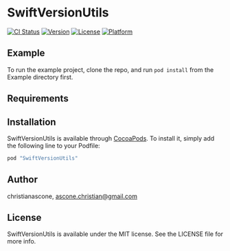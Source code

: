 # SwiftVersionUtils

[![CI Status](http://img.shields.io/travis/christianascone/SwiftVersionUtils.svg?style=flat)](https://travis-ci.org/christianascone/SwiftVersionUtils)
[![Version](https://img.shields.io/cocoapods/v/SwiftVersionUtils.svg?style=flat)](http://cocoapods.org/pods/SwiftVersionUtils)
[![License](https://img.shields.io/cocoapods/l/SwiftVersionUtils.svg?style=flat)](http://cocoapods.org/pods/SwiftVersionUtils)
[![Platform](https://img.shields.io/cocoapods/p/SwiftVersionUtils.svg?style=flat)](http://cocoapods.org/pods/SwiftVersionUtils)

## Example

To run the example project, clone the repo, and run `pod install` from the Example directory first.

## Requirements

## Installation

SwiftVersionUtils is available through [CocoaPods](http://cocoapods.org). To install
it, simply add the following line to your Podfile:

```ruby
pod "SwiftVersionUtils"
```

## Author

christianascone, ascone.christian@gmail.com

## License

SwiftVersionUtils is available under the MIT license. See the LICENSE file for more info.
